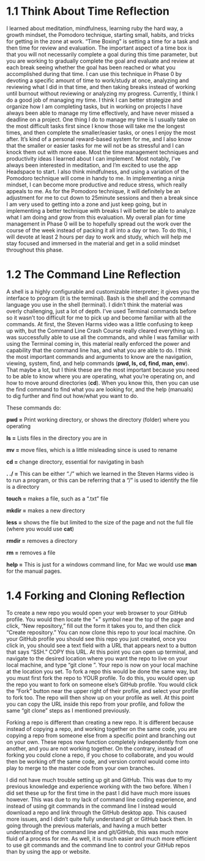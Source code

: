 # 1.1 Think About Time Reflection

I learned about meditation, mindfulness, learning ruby the hard way, a growth mindset, the Pomodoro technique, starting small, habits, and tricks for getting in the zone at work. “Time Boxing” is setting a time for a task and then time for review and evaluation. The important aspect of a time box is that you will not necessarily complete a goal during this time parameter, but you are working to gradually complete the goal and evaluate and review at each break seeing whether the goal has been reached or what you accomplished during that time. I can use this technique in Phase 0 by devoting a specific amount of time to work/study at once, analyzing and reviewing what I did in that time, and then taking breaks instead of working until burnout without reviewing or analyzing my progress. Currently, I think I do a good job of managing my time. I think I can better strategize and organize how I am completing tasks, but in working on projects I have always been able to manage my time effectively, and have never missed a deadline on a project. One thing I do to manage my time is I usually take on the most difficult tasks first since I know those will take me the longest times, and then complete the smaller/easier tasks, or ones I enjoy the most after. It’s kind of a personal reward-based system for me, and I also know that the smaller or easier tasks for me will not be as stressful and I can knock them out with more ease. Most the time management techniques and productivity ideas I learned about I can implement. Most notably, I’ve always been interested in meditation, and I’m excited to use the app Headspace to start. I also think mindfulness, and using a variation of the Pomodoro technique will come in handy to me. In implementing a ninja mindset, I can become more productive and reduce stress, which really appeals to me. As for the Pomodoro technique, it will definitely be an adjustment for me to cut down to 25minute sessions and then a break since I am very used to getting into a zone and just keep going, but in implementing a better technique with breaks I will better be able to analyze what I am doing and grow from this evaluation. My overall plan for time management in Phase 0 will be to hopefully spread out the work over the course of the week instead of packing it all into a day or two. To do this, I will devote at least 2 hours per day to work and study, which will help me stay focused and immersed in the material and get in a solid mindset throughout this phase.

# 1.2 The Command Line Reflection

A shell is a highly configurable and customizable interpreter; it gives you the interface to program (it is the terminal). Bash is the shell and the command language you use in the shell (terminal). I didn’t think the material was overly challenging, just a lot of depth. I’ve used Terminal commands before so it wasn’t too difficult for me to pick up and become familiar with all the commands. At first, the Steven Harms video was a little confusing to keep up with, but the Command Line Crash Course really cleared everything up. I was successfully able to use all the commands, and while I was familiar with using the Terminal coming in, this material really enforced the power and capability that the command line has, and what you are able to do. I think the most important commands and arguments to know are the navigation, viewing, system, find, and help commands (**pwd, ls, cd, find, man, env**). That maybe a lot, but I think these are the most important because you need to be able to know where you are operating, what you’re operating on, and how to move around directories (**cd**). When you know this, then you can use the find command to find what you are looking for, and the help (manuals) to dig further and find out how/what you want to do.

These commands do:

**pwd =** Print working directory, or shows the directory (folder) where you operating

**ls =** Lists files in the directory you are in

**mv =** move files, which is a little misleading since is used to rename

**cd =** change directory, essential for navigating in bash

**. ./ =** This can be either “./” which we learned in the Steven Harms video is to run a program, or this can be referring that a “/” is used to identify the file is a directory

**touch =** makes a file, such as a “.txt” file

**mkdir =** makes a new directory

**less =** shows the file but limited to the size of the page and not the full file (where you would use **cat**)

**rmdir =** removes a directory

**rm =** removes a file

**help =** This is just for a windows command line, for Mac we would use **man** for the manual pages.

# 1.4 Forking and Cloning Reflection

To create a new repo you would open your web browser to your GitHub profile. You would then locate the “+” symbol near the top of the page and click, “New repository,” fill out the form it takes you to, and then click “Create repository.” You can now clone this repo to your local machine. On your GitHub profile you should see this repo you just created, once you click in, you should see a text field with a URL that appears next to a button that says “SSH.” COPY this URL. At this point you can open up terminal, and navigate to the desired location where you want the repo to live on your local machine, and type “git clone <URL OF YOUR REPO YOU COPIED>”. Your repo is now on your local machine at the location you set. To fork a repo this would be done the same way, but you must first fork the repo to YOUR profile. To do this, you would open up the repo you want to fork on someone else’s GitHub profile. You would click the “Fork” button near the upper right of their profile, and select your profile to fork too. The repo will then show up on your profile as well. At this point you can copy the URL inside this repo from your profile, and follow the same “git clone” steps as I mentioned previously.

Forking a repo is different than creating a new repo. It is different because instead of copying a repo, and working together on the same code, you are copying a repo from someone else from a specific point and branching out on your own. These repos now function completely independently from one another, and you are not working together. On the contrary, instead of forking you could clone a repo, if you chose to collaborate, and you would then be working off the same code, and version control would come into play to merge to the master code from your own branches.

I did not have much trouble setting up git and GitHub. This was due to my previous knowledge and experience working with the two before. When I did set these up for the first time in the past I did have much more issues however. This was due to my lack of command line coding experience, and instead of using git commands in the command line I instead would download a repo and link through the GitHub desktop app. This caused more issues, and I didn’t quite fully understand git or GitHub back then. In going through the previous materials, and having a much better understanding of the command line and git/GitHub, this was much more fluid of a process for me. As well, it is much easier and much more efficient to use git commands and the command line to control your GitHub repos than by using the app or website.